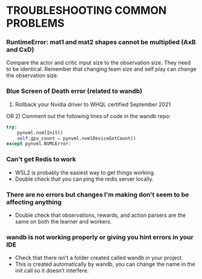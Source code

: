 # TROUBLESHOOTING COMMON PROBLEMS

### RuntimeError: mat1 and mat2 shapes cannot be multiplied (AxB and CxD)

Compare the actor and critic input size to the observation size. They need to be identical. Remember that changing team size and self play can change the observation size.

### Blue Screen of Death error (related to wandb)

1) Rollback your Nvidia driver to WHQL certified September 2021

OR 2) Comment out the following lines of code in the wandb repo:

```python
try:
    pynvml.nvmlInit()
    self.gpu_count = pynvml.nvmlDeviceGetCount()
except pynvml.NVMLError:
```

### Can't get Redis to work

- WSL2 is probably the easiest way to get things working.
- Double check that you can ping the redis server locally.

### There are no errors but changes I'm making don't seem to be affecting anything

- Double check that observations, rewards, and action parsers are the same on both the learner and workers.

### wandb is not working properly or giving you hint errors in your IDE

- Check that there isn’t a folder created called wandb in your project.
- This is created automatically by wandb, you can change the name in the init call so it doesn’t interfere.
